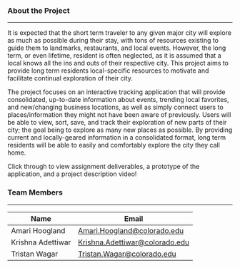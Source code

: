 

### About the Project
---
It is expected that the short term traveler to any given major city will explore as much as possible during their stay, with tons of resources existing to guide them to landmarks, restaurants, and local events.  However, the long term, or even lifetime, resident is often neglected, as it is assumed that a local knows all the ins and outs of their respective city. This project aims to provide long term residents local-specific resources to motivate and facilitate continual exploration of their city.  

The project focuses on an interactive tracking application that will provide consolidated, up-to-date information about events, trending local favorites, and new/changing business locations, as well as simply connect users to places/information they might not have been aware of previously.  Users will be able to view, sort, save, and track their exploration of new parts of their city; the goal being to explore as many new places as possible.  By providing current and locally-geared information in a consolidated format, long term residents will be able to easily and comfortably explore the city they call home.


Click through to view assignment deliverables, a prototype of the application, and a project description video!


### Team Members
---
|Name |Email |
---|---
Amari Hoogland | Amari.Hoogland@colorado.edu
Krishna Adettiwar | Krishna.Adettiwar@colorado.edu
Tristan Wagar | Tristan.Wagar@colorado.edu
